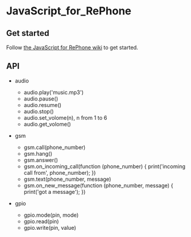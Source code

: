 # JavaScript_for_RePhone

## Get started
Follow [the JavaScript for RePhone wiki](http://www.seeedstudio.com/wiki/JavaScript_for_RePhone) to get started.


## API
+ audio
    - audio.play('music.mp3')
    - audio.pause()
    - audio.resume()
    - audio.stop()
    - audio.set_volome(n), n from 1 to 6
    - audio.get_volome()
    
+ gsm
    - gsm.call(phone_number)
    - gsm.hang()
    - gsm.answer()
    - gsm.on_incoming_call(function (phone_number) { print('incoming call from', phone_number); })
    - gsm.text(phone_number, message)
    - gsm.on_new_message(function (phone_number, message) { print('got a message'); })
    
+ gpio
    - gpio.mode(pin, mode)
    - gpio.read(pin)
    - gpio.write(pin, value)
    
